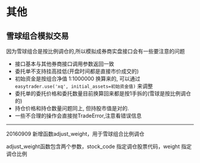 # 其他

## 雪球组合模拟交易

因为雪球组合是按比例调仓的,所以模拟成券商实盘接口会有一些要注意的问题

* 接口基本与其他券商接口调用参数返回一致
* 委托单不支持挂高挂低(开盘时间都是直接市价成交的)
* 初始资金是按组合净值 1:1000000 换算来的, 可以通过 `easytrader.use('xq', initial_assets=初始资金值)` 来调整
* 委托单的委托价格和委托数量目前换算回来都是按1手拆的(雪球是按比例调仓的)
* 持仓价格和持仓数量问题同上, 但持股市值是对的.
* 一些不合理的操作会直接抛TradeError,注意看错误信息
          
----------------
20160909 新增函数adjust_weight，用于雪球组合比例调仓
             
adjust_weight函数包含两个参数，stock_code 指定调仓股票代码，weight 指定调仓比例      

